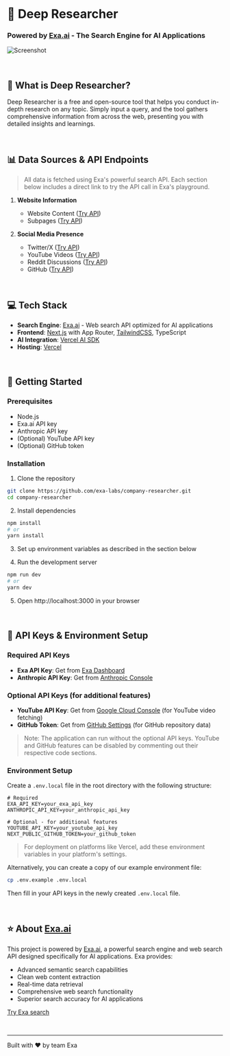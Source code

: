 # 🔎 Deep Researcher
### Powered by [Exa.ai](https://exa.ai) - The Search Engine for AI Applications

![Screenshot](https://companyresearcher.exa.ai/opengraph-image.jpg)

<br>

## 🎯 What is Deep Researcher?

Deep Researcher is a free and open-source tool that helps you conduct in-depth research on any topic. Simply input a query, and the tool gathers comprehensive information from across the web, presenting you with detailed insights and learnings.

<br>

## 📊 Data Sources & API Endpoints
> All data is fetched using Exa's powerful search API. Each section below includes a direct link to try the API call in Exa's playground.

1. **Website Information**
   - Website Content ([Try API](https://dashboard.exa.ai/playground/get-contents?filters=%7B%22ids%22%3A%5B%22https%3A%2F%2Fexa.ai%22%5D%2C%22text%22%3A%22true%22%2C%22summary%22%3Atrue%7D))
   - Subpages ([Try API](https://dashboard.exa.ai/playground/search?q=exa.ai&c=company&filters=%7B%22type%22%3A%22neural%22%2C%22text%22%3A%22true%22%2C%22numResults%22%3A1%2C%22livecrawl%22%3A%22always%22%2C%22subpages%22%3A10%2C%22subpageTarget%22%3A%5B%22about%22%2C%22pricing%22%2C%22faq%22%2C%22blog%22%5D%2C%22includeDomains%22%3A%5B%22exa.ai%22%5D%7D))

2. **Social Media Presence**
   - Twitter/X ([Try API](https://dashboard.exa.ai/playground/search?q=from%3Aexaailabs&c=tweet&filters=%7B%22type%22%3A%22keyword%22%2C%22text%22%3A%22true%22%2C%22livecrawl%22%3A%22always%22%2C%22numResults%22%3A100%2C%22includeDomains%22%3A%5B%22twitter.com%22%2C%22x.com%22%5D%2C%22includeText%22%3A%5B%22exaailabs%22%5D%7D))
   - YouTube Videos ([Try API](https://dashboard.exa.ai/playground/search?q=exa.ai&filters=%7B%22type%22%3A%22keyword%22%2C%22includeDomains%22%3A%5B%22youtube.com%22%5D%2C%22numResults%22%3A10%2C%22includeText%22%3A%5B%22exa.ai%22%5D%7D))
   - Reddit Discussions ([Try API](https://dashboard.exa.ai/playground/search?q=exa.ai&filters=%7B%22type%22%3A%22keyword%22%2C%22includeDomains%22%3A%5B%22reddit.com%22%5D%2C%22includeText%22%3A%5B%22exa.ai%22%5D%7D))
   - GitHub ([Try API](https://dashboard.exa.ai/playground/search?q=exa.ai%20Github%3A&filters=%7B%22type%22%3A%22keyword%22%2C%22numResults%22%3A1%2C%22includeDomains%22%3A%5B%22github.com%22%5D%7D))

<br>

## 💻 Tech Stack
- **Search Engine**: [Exa.ai](https://exa.ai) - Web search API optimized for AI applications
- **Frontend**: [Next.js](https://nextjs.org/docs) with App Router, [TailwindCSS](https://tailwindcss.com), TypeScript
- **AI Integration**: [Vercel AI SDK](https://sdk.vercel.ai/docs/ai-sdk-core)
- **Hosting**: [Vercel](https://vercel.com/)

<br>

## 🚀 Getting Started

### Prerequisites
- Node.js
- Exa.ai API key
- Anthropic API key
- (Optional) YouTube API key
- (Optional) GitHub token

### Installation

1. Clone the repository
```bash
git clone https://github.com/exa-labs/company-researcher.git
cd company-researcher
```

2. Install dependencies
```bash
npm install
# or
yarn install
```

3. Set up environment variables as described in the section below

4. Run the development server
```bash
npm run dev
# or
yarn dev
```

5. Open http://localhost:3000 in your browser

<br>

## 🔑 API Keys & Environment Setup

### Required API Keys
* **Exa API Key**: Get from [Exa Dashboard](https://dashboard.exa.ai/api-keys)
* **Anthropic API Key**: Get from [Anthropic Console](https://console.anthropic.com/)

### Optional API Keys (for additional features)
* **YouTube API Key**: Get from [Google Cloud Console](https://console.cloud.google.com/apis/credentials) (for YouTube video fetching)
* **GitHub Token**: Get from [GitHub Settings](https://github.com/settings/tokens) (for GitHub repository data)

> Note: The application can run without the optional API keys. YouTube and GitHub features can be disabled by commenting out their respective code sections.

### Environment Setup

Create a `.env.local` file in the root directory with the following structure:

```env
# Required
EXA_API_KEY=your_exa_api_key
ANTHROPIC_API_KEY=your_anthropic_api_key

# Optional - for additional features
YOUTUBE_API_KEY=your_youtube_api_key
NEXT_PUBLIC_GITHUB_TOKEN=your_github_token
```

> For deployment on platforms like Vercel, add these environment variables in your platform's settings.

Alternatively, you can create a copy of our example environment file:
```bash
cp .env.example .env.local
```
Then fill in your API keys in the newly created `.env.local` file.

<br>

## ⭐ About [Exa.ai](https://exa.ai)

This project is powered by [Exa.ai](https://exa.ai), a powerful search engine and web search API designed specifically for AI applications. Exa provides:

* Advanced semantic search capabilities
* Clean web content extraction
* Real-time data retrieval
* Comprehensive web search functionality
* Superior search accuracy for AI applications

[Try Exa search](https://exa.ai/search)

<br>

---

Built with ❤️ by team Exa
